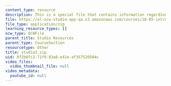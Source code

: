 ```yaml
---
content_type: resource
description: This is a special file that contains information regarding studio 3.
file: https://ol-ocw-studio-app-qa.s3.amazonaws.com/courses/18-05-introduction-to-probability-and-statistics-spring-2014/8f2b6fc271f083a8e41eaf357520504c_studio3.zip
file_type: application/zip
learning_resource_types: []
ocw_type: OCWFile
parent_title: Studio Resources
parent_type: CourseSection
resourcetype: Other
title: studio3.zip
uid: 8f2b6fc2-71f0-83a8-e41e-af357520504c
video_files:
  video_thumbnail_file: null
video_metadata:
  youtube_id: null
---
```

